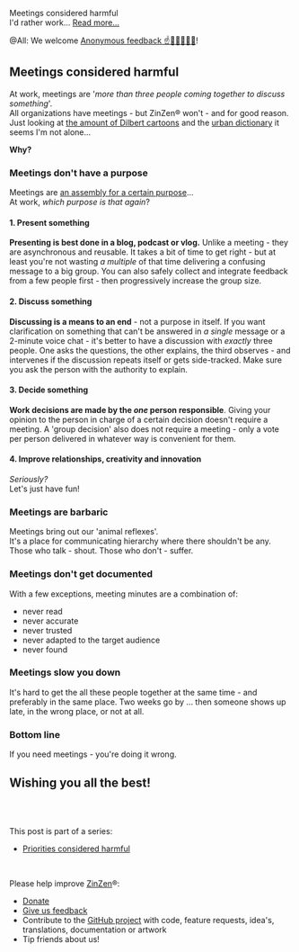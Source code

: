 Meetings considered harmful  
I'd rather work...
[Read more...](https://blog.zinzen.me/2023/05/05/Meetings-considered-harmful.html)   

@All: We welcome [Anonymous feedback ☝️🫢🤮😲😢🤬](https://zinzen.me/Feedback)!  


## Meetings considered harmful

At work, meetings are '_more than three people coming together to discuss something_'.  
All organizations have meetings - but ZinZen® won't - and for good reason.  
Just looking at [the amount of Dilbert cartoons](https://www.gocomics.com/search/full_results?terms=meeting&category=comic&short_name=dilbert) and the [urban dictionary](https://www.urbandictionary.com/define.php?term=meeting) it seems I'm not alone...   
  
**Why?**

### Meetings don't have a purpose  
Meetings are [an assembly for a certain purpose](https://www.merriam-webster.com/dictionary/meeting)...  
At work, _which purpose is that again_?  

#### 1. Present something  
**Presenting is best done in a blog, podcast or vlog.** Unlike a meeting - they are asynchronous and reusable. It takes a bit of time to get right - but at least you're not wasting _a multiple_ of that time delivering a confusing message to a big group. You can also safely collect and integrate feedback from a few people first - then progressively increase the group size.  
#### 2. Discuss something  
**Discussing is a means to an end** - not a purpose in itself. If you want clarification on something that can't be answered in _a single_ message or a 2-minute voice chat - it's better to have a discussion with _exactly_ three people. One asks the questions, the other explains, the third observes - and intervenes if the discussion repeats itself or gets side-tracked. Make sure you ask the person with the authority to explain.  
#### 3. Decide something  
**Work decisions are made by the _one_ person responsible**. Giving your opinion to the person in charge of a certain decision doesn't require a meeting. A 'group decision' also does not require a meeting - only a vote per person delivered in whatever way is convenient for them.  
#### 4. Improve relationships, creativity and innovation
_Seriously?_  
Let's just have fun!

### Meetings are barbaric  
Meetings bring out our 'animal reflexes'.  
It's a place for communicating hierarchy where there shouldn't be any.  
Those who talk - shout. Those who don't - suffer.

### Meetings don't get documented  
With a few exceptions, meeting minutes are a combination of:
- never read
- never accurate
- never trusted
- never adapted to the target audience
- never found  

### Meetings slow you down  
It's hard to get the all these people together at the same time - and preferably in the same place. Two weeks go by ... then someone shows up late, in the wrong place, or not at all.  

### Bottom line
If you need meetings - you're doing it wrong. 

## Wishing you all the best!
<br />
<br />

This post is part of a series:  
- [Priorities considered harmful](https://blog.zinzen.me/2023/01/20/Priorities-considered-harmful.html)   
<br />

Please help improve [ZinZen](https://zinzen.me)®:  
- [Donate](https://donate.stripe.com/6oE4jK1iPcPT1m89AA)
- [Give us feedback](https://zinzen.me/Feedback)
- Contribute to the [GitHub project](https://github.com/tijlleenders/ZinZen) with code, feature requests, idea's, translations, documentation or artwork  
- Tip friends about us!

